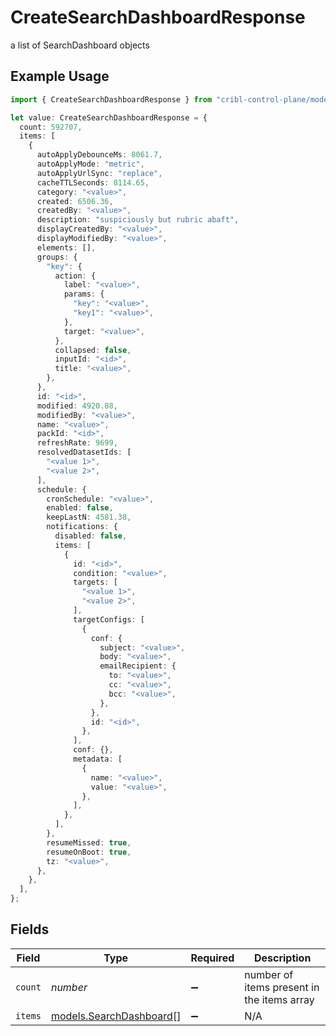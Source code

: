 # CreateSearchDashboardResponse

a list of SearchDashboard objects

## Example Usage

```typescript
import { CreateSearchDashboardResponse } from "cribl-control-plane/models/operations";

let value: CreateSearchDashboardResponse = {
  count: 592707,
  items: [
    {
      autoApplyDebounceMs: 8061.7,
      autoApplyMode: "metric",
      autoApplyUrlSync: "replace",
      cacheTTLSeconds: 8114.65,
      category: "<value>",
      created: 6506.36,
      createdBy: "<value>",
      description: "suspiciously but rubric abaft",
      displayCreatedBy: "<value>",
      displayModifiedBy: "<value>",
      elements: [],
      groups: {
        "key": {
          action: {
            label: "<value>",
            params: {
              "key": "<value>",
              "key1": "<value>",
            },
            target: "<value>",
          },
          collapsed: false,
          inputId: "<id>",
          title: "<value>",
        },
      },
      id: "<id>",
      modified: 4920.88,
      modifiedBy: "<value>",
      name: "<value>",
      packId: "<id>",
      refreshRate: 9699,
      resolvedDatasetIds: [
        "<value 1>",
        "<value 2>",
      ],
      schedule: {
        cronSchedule: "<value>",
        enabled: false,
        keepLastN: 4581.38,
        notifications: {
          disabled: false,
          items: [
            {
              id: "<id>",
              condition: "<value>",
              targets: [
                "<value 1>",
                "<value 2>",
              ],
              targetConfigs: [
                {
                  conf: {
                    subject: "<value>",
                    body: "<value>",
                    emailRecipient: {
                      to: "<value>",
                      cc: "<value>",
                      bcc: "<value>",
                    },
                  },
                  id: "<id>",
                },
              ],
              conf: {},
              metadata: [
                {
                  name: "<value>",
                  value: "<value>",
                },
              ],
            },
          ],
        },
        resumeMissed: true,
        resumeOnBoot: true,
        tz: "<value>",
      },
    },
  ],
};
```

## Fields

| Field                                                       | Type                                                        | Required                                                    | Description                                                 |
| ----------------------------------------------------------- | ----------------------------------------------------------- | ----------------------------------------------------------- | ----------------------------------------------------------- |
| `count`                                                     | *number*                                                    | :heavy_minus_sign:                                          | number of items present in the items array                  |
| `items`                                                     | [models.SearchDashboard](../../models/searchdashboard.md)[] | :heavy_minus_sign:                                          | N/A                                                         |